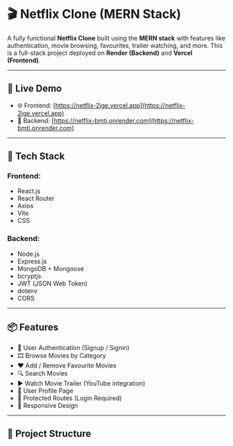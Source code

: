 # 🎬 Netflix Clone (MERN Stack)

A fully functional **Netflix Clone** built using the **MERN stack** with features like authentication, movie browsing, favourites, trailer watching, and more. This is a full-stack project deployed on **Render (Backend)** and **Vercel (Frontend)**.

---

## 🚀 Live Demo

- 🌐 Frontend: [https://netflix-2jge.vercel.app](https://netflix-2jge.vercel.app)
- 🔗 Backend: [https://netflix-bmtj.onrender.com](https://netflix-bmtj.onrender.com)

---

## 🔧 Tech Stack

### Frontend:
- React.js
- React Router
- Axios
- Vite
- CSS

### Backend:
- Node.js
- Express.js
- MongoDB + Mongoose
- bcryptjs
- JWT (JSON Web Token)
- dotenv
- CORS

---

## 📦 Features

- 🔐 User Authentication (Signup / Signin)
- 🎞 Browse Movies by Category
- ❤️ Add / Remove Favourite Movies
- 🔍 Search Movies
- ▶️ Watch Movie Trailer (YouTube integration)
- 👤 User Profile Page
- 🚫 Protected Routes (Login Required)
- 🍿 Responsive Design

---

## 📁 Project Structure